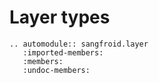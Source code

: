 # Layer types

```{eval-rst}
.. automodule:: sangfroid.layer
   :imported-members:
   :members:
   :undoc-members:
```
